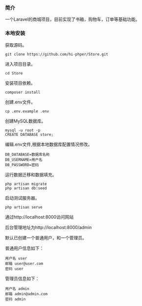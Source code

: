 ### 简介

一个Laravel的商城项目，目前实现了书箱，购物车，订单等基础功能。

### 本地安装

获取源码。

	git clone https://github.com/hi-phper/Store.git
	
进入项目目录。

	cd Store
	
安装项目依赖。

	composer install

创建.env文件。

	cp .env.example .env

创建MySQL数据库。

	mysql -u root -p
	CREATE DATABASE store;

编辑.env文件,根据本地数据库配置情况修改。

	DB_DATABASE=数据库名称
	DB_USERNAME=用户名
	DB_PASSWORD=密码

运行数据迁移和数据填充。

	php artisan migrate
	php artisan db:seed

启动测试服务器。

	php artisan serve

通过http://localhost:8000访问网站

后台管理地址为http://localhost:8000/admin

默认已创建一个普通用户，和一个管理员。

普通用户信息如下：

	用户名 user
	邮箱 user@user.com
	密码 user

管理员信息如下：

	用户名 admin
	邮箱 admin@admin.com
	密码 admin
